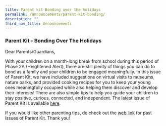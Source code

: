 ```yaml
---
title: Parent kit Bonding over the holidays
permalink: /announcements/parent-kit-bonding/
description: ""
third_nav_title: Announcements
---
```


### Parent Kit - Bonding Over The Holidays

Dear Parents/Guardians,

With your children on a month-long break from school during this period of Phase 2A (Heightened Alert), there are still plenty of things you can do to bond as a family and your children to be engaged meaningfully. In this issue of Parent Kit, we have included suggestions on virtual visits to museums, nature parks, and provided cooking recipes for you to keep your young ones meaningfully occupied while also helping them discover and develop their interests! There are also simple tips to help you guide your children to stay positive, curious, connected, and independent. The latest issue of Parent Kit is available [here](/files/Parent%20Kit_Bonding%20Over%20the%20Holidays_.pdf).

If you would like other parenting tips, do check out the [web link](https://www.moe.gov.sg/parentkit) for past issues of Parent Kit. Thank you!
